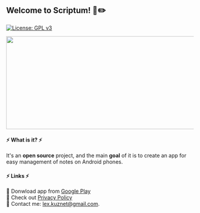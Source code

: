 ## Welcome to Scriptum! :notebook::pencil2:

[![License: GPL v3](https://img.shields.io/badge/License-GPLv3-blue.svg)](https://www.gnu.org/licenses/gpl-3.0)

<p align="center">
  <img width="512" height="250" src="https://user-images.githubusercontent.com/43184868/203823879-d03cd187-ee1d-4c6b-9722-2a29126bffff.png">
</p>

#### ⚡ What is it? ⚡

It's an **open source** project, and the main **goal** of it is to create an app for easy management of notes on Android phones.

#### ⚡ Links ⚡

📍 Donwload app from [Google Play](https://play.google.com/store/apps/details?id=sgtmelon.scriptum)\
📍 Check out [Privacy Policy](https://github.com/SerjantArbuz/Scriptum/blob/master/PrivacyPolicy.md)\
📍 Contact me: lex.kuznet@gmail.com.
